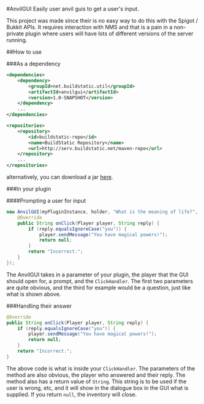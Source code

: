 #AnvilGUI
Easily user anvil guis to get a user's input.

This project was made since their is no easy way to do this with the Spigot / Bukkit APIs. It requires interaction
with NMS and that is a pain in a non-private plugin where users will have lots of different versions of the server
running.

##How to use

###As a dependency

```xml
<dependencies>
    <dependency>
        <groupId>net.buildstatic.util</groupId>
        <artifactId>anvilgui</artifactId>
        <version>1.0-SNAPSHOT</version>
    </dependency>
    ...
</dependencies>

<repositories>
    <repository>
        <id>buildstatic-repo</id>
        <name>BuildStatic Repository</name>
        <url>http://serv.buildstatic.net/maven-repo</url>
    </repository>
    ...
</repositories>
```
alternatively, you can download a jar [here](http://ci.buildstatic.net/job/AnvilGUI/).

###In your plugin

####Prompting a user for input

```java
new AnvilGUI(myPluginInstance, holder, "What is the meaning of life?", new AnvilGUI.ClickHandler() {
    @Override
    public String onClick(Player player, String reply) {
        if (reply.equalsIgnoreCase("you")) {
            player.sendMessage("You have magical powers!");
            return null;
        }
        return "Incorrect.";
    }
});
```
The AnvilGUI takes in a parameter of your plugin, the player that the GUI should open for, a prompt, and the
`ClickHandler`. The first two parameters are quite obvious, and the third for example would be a question, just like 
what is shown above.

###Handling their answer

```java
@Override
public String onClick(Player player, String reply) {
    if (reply.equalsIgnoreCase("you")) {
        player.sendMessage("You have magical powers!");
        return null;
    }
    return "Incorrect.";
}
```
The above code is what is inside your `ClickHandler`. The parameters of the method are also obvious, the player who answered 
and their reply. The method also has a return value of `String`. This string is to be used if the user is wrong, etc,
and it will show in the dialogue box in the GUI what is supplied. If you return `null`, the inventory will close.


